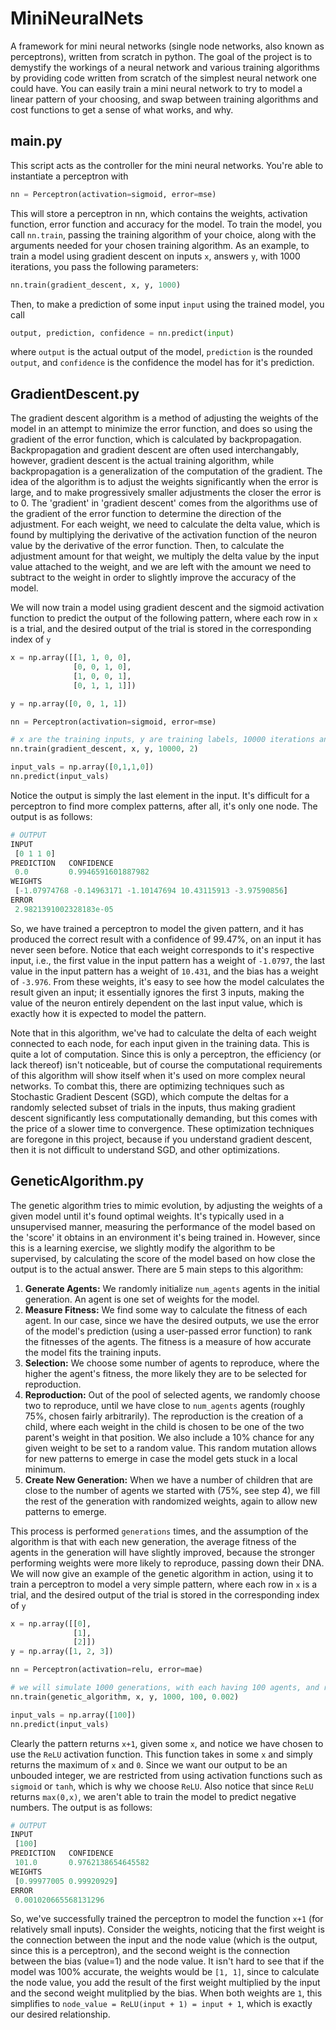 # MiniNeuralNets
A framework for mini neural networks (single node networks, also known as perceptrons), written from scratch in python. The goal of the project is to demystify the workings of a neural network and various training algorithms by providing code written from scratch of the simplest neural network one could have. You can easily train a mini neural network to try to model a linear pattern of your choosing, and swap between training algorithms and cost functions to get a sense of what works, and why.

## main.py
This script acts as the controller for the mini neural networks. You're able to instantiate a perceptron with
```python
nn = Perceptron(activation=sigmoid, error=mse)
```
This will store a perceptron in nn, which contains the weights, activation function, error function and accuracy for the model. To train the model, you call `nn.train`, passing the training algorithm of your choice, along with the arguments needed for your chosen training algorithm. As an example, to train a model using gradient descent on inputs `x`, answers `y`, with 1000 iterations, you pass the following parameters:
```python
nn.train(gradient_descent, x, y, 1000)
```
Then, to make a prediction of some input `input` using the trained model, you call
```python
output, prediction, confidence = nn.predict(input)
```
where `output` is the actual output of the model, `prediction` is the rounded `output`, and `confidence` is the confidence the model has for it's prediction.

## GradientDescent.py
The gradient descent algorithm is a method of adjusting the weights of the model in an attempt to minimize the error function, and does so using the gradient of the error function, which is calculated by backpropagation. Backpropagation and gradient descent are often used interchangably, however, gradient descent is the actual training algorithm, while backpropagation is a generalization of the computation of the gradient. The idea of the algorithm is to adjust the weights significantly when the error is large, and to make progressively smaller adjustments the closer the error is to 0. The 'gradient' in 'gradient descent' comes from the algorithms use of the gradient of the error function to determine the direction of the adjustment. For each weight, we need to calculate the delta value, which is found by multiplying the derivative of the activation function of the neuron value by the derivative of the error function. Then, to calculate the adjustment amount for that weight, we multiply the delta value by the input value attached to the weight, and we are left with the amount we need to subtract to the weight in order to slightly improve the accuracy of the model.

We will now train a model using gradient descent and the sigmoid activation function to predict the output of the following pattern, where each row in `x` is a trial, and the desired output of the trial is stored in the corresponding index of `y`
```python 
x = np.array([[1, 1, 0, 0],
              [0, 0, 1, 0],
              [1, 0, 0, 1],
              [0, 1, 1, 1]])

y = np.array([0, 0, 1, 1])

nn = Perceptron(activation=sigmoid, error=mse)

# x are the training inputs, y are training labels, 10000 iterations and a learning rate of 2
nn.train(gradient_descent, x, y, 10000, 2)

input_vals = np.array([0,1,1,0])
nn.predict(input_vals)
```
Notice the output is simply the last element in the input. It's difficult for a perceptron to find more complex patterns, after all, it's only one node. The output is as follows:
```python
# OUTPUT
INPUT 
 [0 1 1 0]
PREDICTION 	 CONFIDENCE 
 0.0 		 0.9946591601887982
WEIGHTS 
 [-1.07974768 -0.14963171 -1.10147694 10.43115913 -3.97590856]
ERROR 
 2.9821391002328183e-05
```
So, we have trained a perceptron to model the given pattern, and it has produced the correct result with a confidence of 99.47%, on an input it has never seen before. Notice that each weight corresponds to it's respective input, i.e., the first value in the input pattern has a weight of `-1.0797`, the last value in the input pattern has a weight of `10.431`, and the bias has a weight of `-3.976`. From these weights, it's easy to see how the model calculates the result given an input; it essentially ignores the first 3 inputs, making the value of the neuron entirely dependent on the last input value, which is exactly how it is expected to model the pattern.

Note that in this algorithm, we've had to calculate the delta of each weight connected to each node, for each input given in the training data. This is quite a lot of computation. Since this is only a perceptron, the efficiency (or lack thereof) isn't noticeable, but of course the computational requirements of this algorithm will show itself when it's used on more complex neural networks. To combat this, there are optimizing techniques such as Stochastic Gradient Descent (SGD), which compute the deltas for a randomly selected subset of trials in the inputs, thus making gradient descent significantly less computationally demanding, but this comes with the price of a slower time to convergence. These optimization techniques are foregone in this project, because if you understand gradient descent, then it is not difficult to understand SGD, and other optimizations.

## GeneticAlgorithm.py
The genetic algorithm tries to mimic evolution, by adjusting the weights of a given model until it's found optimal weights. It's typically used in a unsupervised manner, measuring the performance of the model based on the 'score' it obtains in an environment it's being trained in. However, since this is a learning exercise, we slightly modify the algorithm to be supervised, by calculating the score of the model based on how close the output is to the actual answer. There are 5 main steps to this algorithm:

1. **Generate Agents:**
We randomly initialize `num_agents` agents in the initial generation. An agent is one set of weights for the model.
2. **Measure Fitness:**
We find some way to calculate the fitness of each agent. In our case, since we have the desired outputs, we use the error of the model's prediction (using a user-passed error function) to rank the fitnesses of the agents. The fitness is a measure of how accurate the model fits the training inputs.
3. **Selection:**
We choose some number of agents to reproduce, where the higher the agent's fitness, the more likely they are to be selected for reproduction.
4. **Reproduction:**
Out of the pool of selected agents, we randomly choose two to reproduce, until we have close to `num_agents` agents (roughly 75%, chosen fairly arbitrarily). The reproduction is the creation of a child, where each weight in the child is chosen to be one of the two parent's weight in that position. We also include a 10% chance for any given weight to be set to a random value. This random mutation allows for new patterns to emerge in case the model gets stuck in a local minimum.
5. **Create New Generation:**
When we have a number of children that are close to the number of agents we started with (75%, see step 4), we fill the rest of the generation with randomized weights, again to allow new patterns to emerge.

This process is performed `generations` times, and the assumption of the algorithm is that with each new generation, the average fitness of the agents in the generation will have slightly improved, because the stronger performing weights were more likely to reproduce, passing down their DNA. We will now give an example of the genetic algorithm in action, using it to train a perceptron to model a very simple pattern, where each row in `x` is a trial, and the desired output of the trial is stored in the corresponding index of `y`

```python
x = np.array([[0],
              [1],
              [2]])
y = np.array([1, 2, 3])

nn = Perceptron(activation=relu, error=mae)

# we will simulate 1000 generations, with each having 100 agents, and return the model early if the error is <= 0.002
nn.train(genetic_algorithm, x, y, 1000, 100, 0.002)

input_vals = np.array([100])
nn.predict(input_vals)
```
Clearly the pattern returns `x+1`, given some `x`, and notice we have chosen to use the `ReLU` activation function. This function takes in some `x` and simply returns the maximum of `x` and `0`. Since we want our output to be an unbouded integer, we are restricted from using activation functions such as `sigmoid` or `tanh`, which is why we choose `ReLU`. Also notice that since `ReLU` returns `max(0,x)`, we aren't able to train the model to predict negative numbers. The output is as follows:
```python
# OUTPUT
INPUT 
 [100]
PREDICTION 	 CONFIDENCE 
 101.0 		 0.9762138654645582
WEIGHTS 
 [0.99977005 0.99920929]
ERROR 
 0.001020665568131296
```
So, we've successfully trained the perceptron to model the function `x+1` (for relatively small inputs). Consider the weights, noticing that the first weight is the connection between the input and the node value (which is the output, since this is a perceptron), and the second weight is the connection between the bias (value=1) and the node value. It isn't hard to see that if the model was 100% accurate, the weights would be `[1, 1]`, since to calculate the node value, you add the result of the first weight multiplied by the input and the second weight mulitplied by the bias. When both weights are `1`, this simplifies to `node_value = ReLU(input + 1) = input + 1`, which is exactly our desired relationship.
